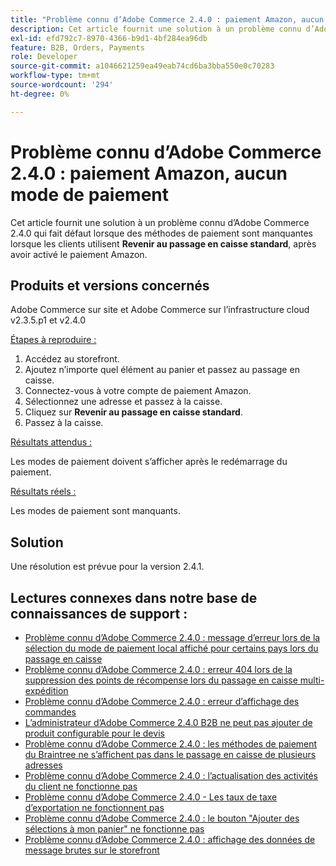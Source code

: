 ```yaml
---
title: "Problème connu d’Adobe Commerce 2.4.0 : paiement Amazon, aucun mode de paiement"
description: Cet article fournit une solution à un problème connu d’Adobe Commerce 2.4.0 en raison duquel les méthodes de paiement sont manquantes lorsque les clients utilisent **Revenir à la caisse standard**, après avoir activé le paiement Amazon.
exl-id: efd792c7-8970-4366-b9d1-4bf284ea96db
feature: B2B, Orders, Payments
role: Developer
source-git-commit: a1046621259ea49eab74cd6ba3bba550e0c70283
workflow-type: tm+mt
source-wordcount: '294'
ht-degree: 0%

---
```


# Problème connu d’Adobe Commerce 2.4.0 : paiement Amazon, aucun mode de paiement

Cet article fournit une solution à un problème connu d’Adobe Commerce 2.4.0 qui fait défaut lorsque des méthodes de paiement sont manquantes lorsque les clients utilisent **Revenir au passage en caisse standard**, après avoir activé le paiement Amazon.

## Produits et versions concernés

Adobe Commerce sur site et Adobe Commerce sur l’infrastructure cloud v2.3.5.p1 et v2.4.0

<u>Étapes à reproduire :</u>

1. Accédez au storefront.
1. Ajoutez n’importe quel élément au panier et passez au passage en caisse.
1. Connectez-vous à votre compte de paiement Amazon.
1. Sélectionnez une adresse et passez à la caisse.
1. Cliquez sur **Revenir au passage en caisse standard**.
1. Passez à la caisse.

<u>Résultats attendus :</u>

Les modes de paiement doivent s’afficher après le redémarrage du paiement.

<u>Résultats réels :</u>

Les modes de paiement sont manquants.

## Solution

Une résolution est prévue pour la version 2.4.1.

## Lectures connexes dans notre base de connaissances de support :

* [Problème connu d’Adobe Commerce 2.4.0 : message d’erreur lors de la sélection du mode de paiement local affiché pour certains pays lors du passage en caisse](/help/troubleshooting/payments/magento-2-4-0-checkout-error-selecting-local-payments.md)
* [Problème connu d’Adobe Commerce 2.4.0 : erreur 404 lors de la suppression des points de récompense lors du passage en caisse multi-expédition](/help/troubleshooting/storefront/magento-2-4-0-404-error-removing-rewards-points-on-multi-shipping-checkout.md)
* [Problème connu d’Adobe Commerce 2.4.0 : erreur d’affichage des commandes](/help/troubleshooting/storefront/magento-2-4-0-known-issue-orders-display-error.md)
* [L’administrateur d’Adobe Commerce 2.4.0 B2B ne peut pas ajouter de produit configurable pour le devis](/help/troubleshooting/miscellaneous/magento-2-4-0-b2b-admin-can-t-add-configurable-product-to-quote.md)
* [Problème connu d’Adobe Commerce 2.4.0 : les méthodes de paiement du Braintree ne s’affichent pas dans le passage en caisse de plusieurs adresses](/help/troubleshooting/payments/magento-2-4-0-braintree-not-in-multiple-addresses-checkout.md)
* [Problème connu d’Adobe Commerce 2.4.0 : l’actualisation des activités du client ne fonctionne pas](/help/troubleshooting/miscellaneous/magento-2-4-0-refresh-on-customer-activities-does-not-work.md)
* [Problème connu d’Adobe Commerce 2.4.0 - Les taux de taxe d’exportation ne fonctionnent pas](/help/troubleshooting/miscellaneous/magento-2-4-0-known-issue-export-tax-rates-does-not-work.md)
* [Problème connu d’Adobe Commerce 2.4.0 : le bouton &quot;Ajouter des sélections à mon panier&quot; ne fonctionne pas](/help/troubleshooting/miscellaneous/magento-2-4-0-add-selections-to-my-cart-does-not-work.md)
* [Problème connu d’Adobe Commerce 2.4.0 : affichage des données de message brutes sur le storefront](/help/troubleshooting/storefront/magento-2-4-0-issue-storefront-raw-message-data-display.md)
